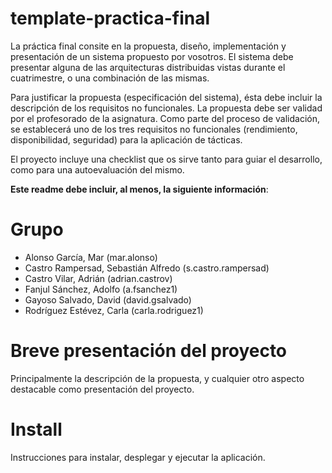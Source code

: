 # template-practica-final

La práctica final consite en la propuesta, diseño, implementación y
presentación de un sistema propuesto por vosotros. El sistema debe
presentar alguna de las arquitecturas distribuidas vistas durante el
cuatrimestre, o una combinación de las mismas.

Para justificar la propuesta (especificación del sistema), ésta debe
incluir la descripción de los requisitos no funcionales. La propuesta
debe ser validad por el profesorado de la asignatura. Como parte del
proceso de validación, se establecerá uno de los tres requisitos no
funcionales (rendimiento, disponibilidad, seguridad) para la
aplicación de tácticas.

El proyecto incluye una checklist que os sirve tanto para guiar el
desarrollo, como para una autoevaluación del mismo.

__Este readme debe incluir, al menos, la siguiente información__:


# Grupo

- Alonso García, Mar (mar.alonso)
- Castro Rampersad, Sebastián Alfredo (s.castro.rampersad)
- Castro Vilar, Adrián (adrian.castrov)
- Fanjul Sánchez, Adolfo (a.fsanchez1)
- Gayoso Salvado, David (david.gsalvado)
- Rodríguez Estévez, Carla (carla.rodriguez1)

# Breve presentación del proyecto

Principalmente la descripción de la propuesta, y cualquier otro
aspecto destacable como presentación del proyecto.


# Install

Instrucciones para instalar, desplegar y ejecutar la aplicación.
